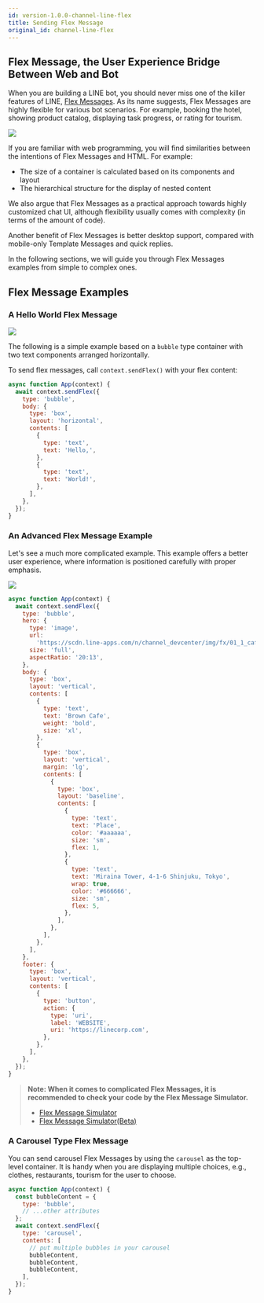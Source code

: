 ```yaml
---
id: version-1.0.0-channel-line-flex
title: Sending Flex Message
original_id: channel-line-flex
---
```


## Flex Message, the User Experience Bridge Between Web and Bot

When you are building a LINE bot, you should never miss one of the killer features of LINE, [Flex Messages](https://developers.line.biz/en/docs/messaging-api/using-flex-messages/). As its name suggests, Flex Messages are highly flexible for various bot scenarios. For example, booking the hotel, showing product catalog, displaying task progress, or rating for tourism.

![](https://user-images.githubusercontent.com/3382565/68373526-1222d080-017e-11ea-9461-8f26fdfdc527.png)

If you are familiar with web programming, you will find similarities between the intentions of Flex Messages and HTML. For example:

- The size of a container is calculated based on its components and layout
- The hierarchical structure for the display of nested content

We also argue that Flex Messages as a practical approach towards highly customized chat UI, although flexibility usually comes with complexity (in terms of the amount of code).

Another benefit of Flex Messages is better desktop support, compared with mobile-only Template Messages and quick replies.

In the following sections, we will guide you through Flex Messages examples from simple to complex ones.

## Flex Message Examples

### A Hello World Flex Message

![](https://user-images.githubusercontent.com/3382565/68481176-783c5000-0271-11ea-9ab1-c9869a11f42a.png)

The following is a simple example based on a `bubble` type container with two text components arranged horizontally.

To send flex messages, call `context.sendFlex()` with your flex content:

```js
async function App(context) {
  await context.sendFlex({
    type: 'bubble',
    body: {
      type: 'box',
      layout: 'horizontal',
      contents: [
        {
          type: 'text',
          text: 'Hello,',
        },
        {
          type: 'text',
          text: 'World!',
        },
      ],
    },
  });
}
```

### An Advanced Flex Message Example

Let's see a much more complicated example. This example offers a better user experience, where information is positioned carefully with proper emphasis.

![](https://user-images.githubusercontent.com/3382565/68481175-783c5000-0271-11ea-8749-5a0b6ebf8d34.png)

```js
async function App(context) {
  await context.sendFlex({
    type: 'bubble',
    hero: {
      type: 'image',
      url:
        'https://scdn.line-apps.com/n/channel_devcenter/img/fx/01_1_cafe.png',
      size: 'full',
      aspectRatio: '20:13',
    },
    body: {
      type: 'box',
      layout: 'vertical',
      contents: [
        {
          type: 'text',
          text: 'Brown Cafe',
          weight: 'bold',
          size: 'xl',
        },
        {
          type: 'box',
          layout: 'vertical',
          margin: 'lg',
          contents: [
            {
              type: 'box',
              layout: 'baseline',
              contents: [
                {
                  type: 'text',
                  text: 'Place',
                  color: '#aaaaaa',
                  size: 'sm',
                  flex: 1,
                },
                {
                  type: 'text',
                  text: 'Miraina Tower, 4-1-6 Shinjuku, Tokyo',
                  wrap: true,
                  color: '#666666',
                  size: 'sm',
                  flex: 5,
                },
              ],
            },
          ],
        },
      ],
    },
    footer: {
      type: 'box',
      layout: 'vertical',
      contents: [
        {
          type: 'button',
          action: {
            type: 'uri',
            label: 'WEBSITE',
            uri: 'https://linecorp.com',
          },
        },
      ],
    },
  });
}
```

> **Note: When it comes to complicated Flex Messages, it is recommended to check your code by the Flex Message Simulator.**
>
> - [Flex Message Simulator](https://developers.line.biz/console/fx/)
> - [Flex Message Simulator(Beta)](https://developers.line.biz/console/fx-beta/)

### A Carousel Type Flex Message

You can send carousel Flex Messages by using the `carousel` as the top-level container. It is handy when you are displaying multiple choices, e.g., clothes, restaurants, tourism for the user to choose.

```js
async function App(context) {
  const bubbleContent = {
    type: 'bubble',
    // ...other attributes
  };
  await context.sendFlex({
    type: 'carousel',
    contents: [
      // put multiple bubbles in your carousel
      bubbleContent,
      bubbleContent,
      bubbleContent,
    ],
  });
}
```

